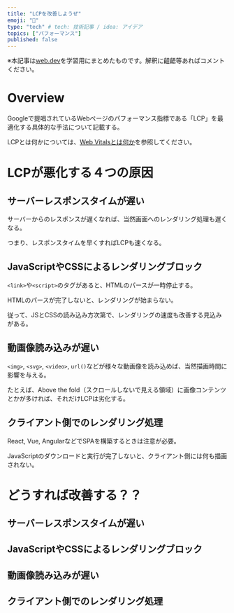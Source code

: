 ```yaml
---
title: "LCPを改善しようぜ"
emoji: "🐷"
type: "tech" # tech: 技術記事 / idea: アイデア
topics: ["パフォーマンス"]
published: false
---
```


※本記事は[web.dev](https://web.dev/optimize-lcp/)を学習用にまとめたものです。解釈に齟齬等あればコメントください。

# Overview
Googleで提唱されているWebページのパフォーマンス指標である「LCP」を最適化する具体的な手法について記載する。

LCPとは何かについては、[Web Vitalsとは何か](https://zenn.dev/articles/9dceffeeb207eb/)を参照してください。


# LCPが悪化する４つの原因

## サーバーレスポンスタイムが遅い
サーバーからのレスポンスが遅くなれば、当然画面へのレンダリング処理も遅くなる。

つまり、レスポンスタイムを早くすればLCPも速くなる。

## JavaScriptやCSSによるレンダリングブロック
`<link>`や`<script>`のタグがあると、HTMLのパースが一時停止する。

HTMLのパースが完了しないと、レンダリングが始まらない。

従って、JSとCSSの読み込み方次第で、レンダリングの速度も改善する見込みがある。

## 動画像読み込みが遅い
`<img>`, `<svg>`, `<video>`, `url()`などが様々な動画像を読み込めば、当然描画時間に影響を与える。

たとえば、Above the fold（スクロールしないで見える領域）に画像コンテンツとかが多ければ、それだけLCPは劣化する。


## クライアント側でのレンダリング処理
React, Vue, AngularなどでSPAを構築するときは注意が必要。

JavaScriptのダウンロードと実行が完了しないと、クライアント側には何も描画されない。

# どうすれば改善する？？

## サーバーレスポンスタイムが遅い

## JavaScriptやCSSによるレンダリングブロック
## 動画像読み込みが遅い
## クライアント側でのレンダリング処理
